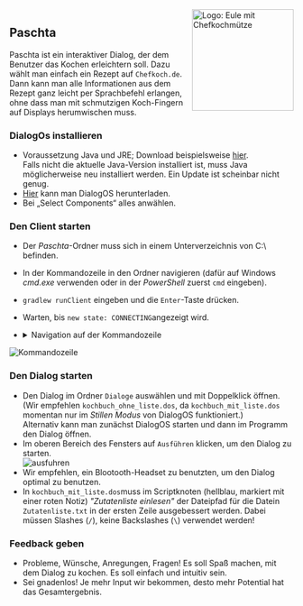 
<div style="float:right;"><img src="https://user-images.githubusercontent.com/36304889/52164739-7c41ad00-26f6-11e9-8a6c-f150a3346219.JPG" alt="Logo: Eule mit Chefkochmütze" height="180" align="right"></img></div>

## Paschta

Paschta ist ein interaktiver Dialog, der dem Benutzer das Kochen erleichtern soll. Dazu wählt man einfach ein Rezept auf ```Chefkoch.de```. Dann kann man alle Informationen aus dem Rezept ganz leicht per Sprachbefehl erlangen, ohne dass man mit schmutzigen Koch-Fingern auf Displays herumwischen muss.

### DialogOs installieren
- Voraussetzung Java und JRE; Download beispielsweise <a href="https://www.oracle.com/technetwork/java/javase/downloads/jre8-downloads-2133155.html">hier</a>.
<br>Falls nicht die aktuelle Java-Version installiert ist, muss Java möglicherweise neu installiert werden. Ein Update ist scheinbar nicht genug.
- <a href= "https://www.dialogos.app/de/index.html">Hier</a> kann man DialogOS herunterladen.
- Bei „Select Components“ alles anwählen.

### Den Client starten
- Der _Paschta_-Ordner muss sich in einem Unterverzeichnis von C:\ befinden.
- In der Kommandozeile in den Ordner navigieren (dafür auf Windows _cmd.exe_ verwenden oder in der _PowerShell_ zuerst ```cmd``` eingeben).
- ```gradlew runClient``` eingeben und die ```Enter```-Taste drücken.
- Warten, bis ```new state: CONNECTING```angezeigt wird.

- <details>
  <summary>Navigation auf der Kommandozeile</summary>
  <br>
  <ul>
  <li><code>cmd.exe</code> ausführen (einfach in die Suche eingeben)</li>
  <li>Jede Befehlszeile beginnt mit dem Pfad zu dem Ordner, in dem man sich gerade befindet. Dahinter kann man einen Befehl eintippen und mit der <code>Enter</code>-Taste bestätigen.</li>
  <li>Mit <code>dir</code> kann man sich den Inhalt des aktuellen Ordners anzeigen lassen.</li>
  <li>Mit <code>cd</code>, dann _Leerzeichen_ und _Ordnername_ kannst du in einen Unterordner wechseln.</li>
  <li>Mit <code>cd</code>, dann _Leerzeichen_ und einem Pfad kann man direkt in den gewünschten Ordner wechseln.</li>
  <li>Mit <code>cd..</code> kann man eine Ordnerebene höher wechseln.</li>
  </ul>
  
  <h4>Beispiel:</h4>
  <div style="float:center;"><img src="https://user-images.githubusercontent.com/36304889/52163374-64abf980-26e1-11e9-9c77-4f097fdb6837.JPG" alt="Kommandozeile"></img></div>
  </details>


![Kommandozeile](https://user-images.githubusercontent.com/36304889/52163374-64abf980-26e1-11e9-9c77-4f097fdb6837.JPG)

### Den Dialog starten
- Den Dialog im Ordner ```Dialoge``` auswählen und mit Doppelklick öffnen. (Wir empfehlen ```kochbuch_ohne_liste.dos```, da ```kochbuch_mit_liste.dos``` momentan nur im _Stillen Modus_ von DialogOS funktioniert.)
<br>Alternativ kann man zunächst DialogOS starten und dann im Programm den Dialog öffnen.
- Im oberen Bereich des Fensters auf ```Ausführen``` klicken, um den Dialog zu starten.<br>
![ausfuhren](https://user-images.githubusercontent.com/36304889/52163474-cde03c80-26e2-11e9-8038-39111c5a537e.JPG)
- Wir empfehlen, ein Blootooth-Headset zu benutzten, um den Dialog optimal zu benutzen.
- In ```kochbuch_mit_liste.dos```muss im Scriptknoten (hellblau, markiert mit einer roten Notiz) _"Zutatenliste einlesen"_ der Dateipfad für die Datein ```Zutatenliste.txt``` in der ersten Zeile ausgebessert werden. Dabei müssen Slashes (```/```), keine Backslashes (```\```) verwendet werden!

### Feedback geben
-	Probleme, Wünsche, Anregungen, Fragen! Es soll Spaß machen, mit dem Dialog zu kochen. Es soll einfach und intuitiv sein.
-	Sei gnadenlos! Je mehr Input wir bekommen, desto mehr Potential hat das Gesamtergebnis.
<!-- - <a href="https://github.com/dialogos-saar18/Paschta/issues/new">Hier</a> kannst du uns schreiben.-->
